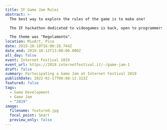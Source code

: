 ```yaml
---
title: IF Game Jam Rulez
abstract: >-
  The best way to explore the rules of the game is to make one!

  The IF hackathon dedicated to videogames is back, open to programmers, artists, game designers and anyone who feels like a developer. Do you want to try? 

  The theme was "Regolamento".
location: MixArt, Pisa
date: 2019-10-10T16:00:28.744Z
date_end: 2019-10-13T13:00:00.000Z
all_day: false
event: Internet Festival 2019
event_url: https://2019.internetfestival.it/-/game-jam-1
draft: false
summary: Partecipating a Game Jam at Internet Festival 2019
publishDate: 2022-02-17T00:08:12.313Z
featured: false
tags:
  - Game Development
  - Game Jam
  - "2019"
image:
  filename: featured.jpg
  focal_point: Smart
  preview_only: false
---
```

